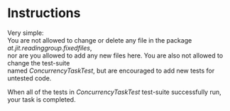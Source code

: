 # Instructions

Very simple:  
You are not allowed to change or delete any file in the package *at.jit.readinggroup.fixedfiles*,  
nor are you allowed to add any new files here. You are also not allowed to change the test-suite  
named *ConcurrencyTaskTest*, but are encouraged to add new tests for untested code.

When all of the tests in *ConcurrencyTaskTest* test-suite successfully run, your task is completed.